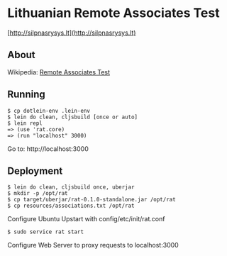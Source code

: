 # Lithuanian Remote Associates Test

[http://silpnasrysys.lt](http://silpnasrysys.lt)

## About

Wikipedia: [Remote Associates Test](http://silpnasrysys.lt/)

## Running 
    
    $ cp dotlein-env .lein-env
    $ lein do clean, cljsbuild [once or auto]
    $ lein repl
    => (use 'rat.core)
    => (run "localhost" 3000)

Go to: http://localhost:3000

## Deployment

    $ lein do clean, cljsbuild once, uberjar
    $ mkdir -p /opt/rat
    $ cp target/uberjar/rat-0.1.0-standalone.jar /opt/rat
    $ cp resources/associations.txt /opt/rat

Configure Ubuntu Upstart with config/etc/init/rat.conf

    $ sudo service rat start
    
Configure Web Server to proxy requests to localhost:3000
